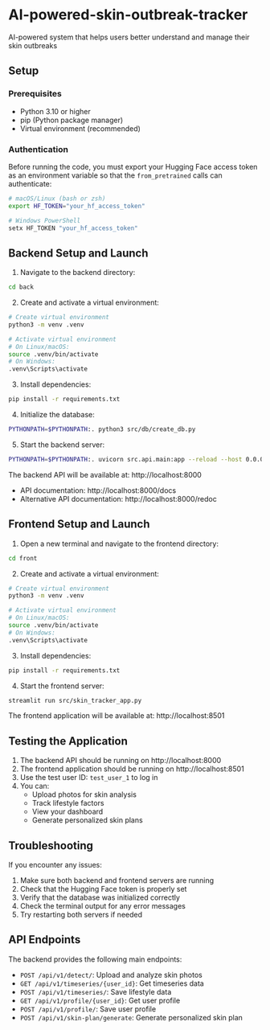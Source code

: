 # AI-powered-skin-outbreak-tracker
AI-powered system that helps users better understand and manage their skin outbreaks 

## Setup

### Prerequisites
- Python 3.10 or higher
- pip (Python package manager)
- Virtual environment (recommended)

### Authentication

Before running the code, you must export your Hugging Face access token as an environment variable so that the `from_pretrained` calls can authenticate:

```bash
# macOS/Linux (bash or zsh)
export HF_TOKEN="your_hf_access_token"

# Windows PowerShell
setx HF_TOKEN "your_hf_access_token"

```

## Backend Setup and Launch

1. Navigate to the backend directory:
```bash
cd back
```

2. Create and activate a virtual environment:
```bash
# Create virtual environment
python3 -m venv .venv

# Activate virtual environment
# On Linux/macOS:
source .venv/bin/activate
# On Windows:
.venv\Scripts\activate
```

3. Install dependencies:
```bash
pip install -r requirements.txt
```

4. Initialize the database:
```bash
PYTHONPATH=$PYTHONPATH:. python3 src/db/create_db.py
```

5. Start the backend server:
```bash
PYTHONPATH=$PYTHONPATH:. uvicorn src.api.main:app --reload --host 0.0.0.0 --port 8000
```

The backend API will be available at: http://localhost:8000
- API documentation: http://localhost:8000/docs
- Alternative API documentation: http://localhost:8000/redoc

## Frontend Setup and Launch

1. Open a new terminal and navigate to the frontend directory:
```bash
cd front
```

2. Create and activate a virtual environment:
```bash
# Create virtual environment
python3 -m venv .venv

# Activate virtual environment
# On Linux/macOS:
source .venv/bin/activate
# On Windows:
.venv\Scripts\activate
```

3. Install dependencies:
```bash
pip install -r requirements.txt
```

4. Start the frontend server:
```bash
streamlit run src/skin_tracker_app.py
```

The frontend application will be available at: http://localhost:8501

## Testing the Application

1. The backend API should be running on http://localhost:8000
2. The frontend application should be running on http://localhost:8501
3. Use the test user ID: `test_user_1` to log in
4. You can:
   - Upload photos for skin analysis
   - Track lifestyle factors
   - View your dashboard
   - Generate personalized skin plans

## Troubleshooting

If you encounter any issues:

1. Make sure both backend and frontend servers are running
2. Check that the Hugging Face token is properly set
3. Verify that the database was initialized correctly
4. Check the terminal output for any error messages
5. Try restarting both servers if needed

## API Endpoints

The backend provides the following main endpoints:

- `POST /api/v1/detect/`: Upload and analyze skin photos
- `GET /api/v1/timeseries/{user_id}`: Get timeseries data
- `POST /api/v1/timeseries/`: Save lifestyle data
- `GET /api/v1/profile/{user_id}`: Get user profile
- `POST /api/v1/profile/`: Save user profile
- `POST /api/v1/skin-plan/generate`: Generate personalized skin plan
